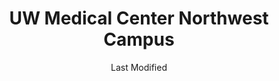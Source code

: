 ---
layout: location-page
date: Last Modified
description: "Local COVID-19 testing is available at UW Medical Center Northwest Campus in Seattle, Washington, USA."
permalink: "locations/washington/seattle/uw-medical-center-northwest-campus/"
tags:
  - locations
  - washington
title: UW Medical Center Northwest Campus
uniqueName: uw-medical-center-northwest-campus
state: Washington
stateAbbr: WA
hood: "Seattle"
address: "1560 North 115th Street"
city: "Seattle"
zip: "98133"
zipsNearby: "98524 98221 98222 98223 98001 98002 98003 98023 98047 98063 98071 98092 98093 98224 98528 98004 98005 98006 98007 98008 98009 98015 98010 98011 98012 98021 98028 98041 98082 98232 98310 98311 98312 98314 98337 98320 98321 98322 98233 98323 98324 98014 98325 98235 98236 98238 98239 98241 98303 98327 98019 98540 98925 98328 98020 98026 98022 98201 98203 98204 98205 98206 98207 98208 98213 98024 98333 98249 98329 98332 98335 98251 98338 98252 98546 98253 98255 98340 98025 98548 98256 98342 98027 98029 98075 98344 98030 98031 98032 98035 98042 98064 98089 98345 98346 98033 98034 98083 98257 98349 98351 98258 98259 98260 98555 98261 98263 98036 98037 98046 98087 98558 98353 98038 98270 98271 98039 98040 98354 98272 98043 98273 98274 98275 98358 98045 98277 98278 98359 98501 98502 98503 98504 98505 98506 98507 98508 98509 98513 98516 98599 98360 98362 98364 98339 98365 98366 98367 98378 98368 98370 98050 98371 98372 98373 98374 98375 98376 98576 98051 98052 98053 98073 98074 98055 98056 98057 98058 98059 98061 98580 98380 98062 98101 98102 98103 98104 98105 98106 98107 98108 98109 98110 98111 98112 98113 98114 98115 98116 98117 98118 98119 98121 98122 98124 98125 98126 98127 98129 98131 98132 98133 98134 98136 98138 98139 98141 98144 98145 98146 98148 98154 98155 98158 98160 98161 98164 98165 98166 98168 98170 98174 98175 98177 98178 98181 98185 98188 98189 98190 98191 98194 98195 98198 98199 98284 98382 98584 98287 98315 98383 98288 98290 98291 98296 98065 98068 98384 98385 98386 98387 98282 98292 98293 98294 98352 98390 98391 98392 98388 98401 98402 98403 98404 98405 98406 98407 98408 98409 98411 98412 98413 98415 98416 98417 98418 98419 98421 98422 98424 98430 98431 98433 98438 98439 98443 98444 98445 98446 98447 98448 98464 98465 98466 98467 98471 98481 98490 98493 98496 98497 98498 98499 98588 98393 98592 98013 98070 98394 98395 98396 98072 98077 98597 98054 98151 98171 98184 98442 98450 98455 98460 98477 98492" 
mapUrl: "http://maps.apple.com/?q=UW+Medical+Center+Northwest+Campus&address=1560+North+115th+Street,Seattle,Washington,98133"
locationType: Drive-thru
phone: "877-694-4677"
website: "https://www.uwmedicine.org/coronavirus"
onlineBooking: undefined
closed: undefined
closedUpdate: April 21st, 2020
notes: "By appointment only."
days: Everyday
hours: 9AM-3PM
ctaMessage: Learn more
ctaUrl: "https://www.uwmedicine.org/coronavirus"
---